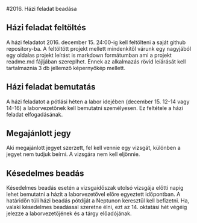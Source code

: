 #2016. Házi feladat beadása

## Házi feladat feltöltés
A házi feladatot 2016. december 15. 24:00-ig kell feltölteni a saját github repository-ba. A feltöltött projekt mellett mindenkitől várunk egy nagyjából egy oldalas projekt leírást is markdown formátumban ami a projekt readme.md fájljában szereplhet. Ennek az alkalmazás rövid leíárását kell tartalmaznia 3 db jellemző képernyőkép mellett.

## Házi feladat bemutatás
A házi feladatot a pótlási héten a labor idejében (december 15. 12-14 vagy 14-16) a laborvezetőnek kell bemutatni személyesen. Ez feltétele a házi feladat elfogadásának.

## Megajánlott jegy
Aki megajánlott jegyet szerzett, fel kell vennie egy vizsgát, különben a jegyet nem tudjuk beírni. A vizsgára nem kell eljönnie. 

## Késedelmes beadás

Késedelmes	 beadás	 esetén	 a	 vizsgaidőszak	 utolsó	 vizsgája	 előtti	 napig	 lehet	 bemutatni	a	házit	a	laborvezetővel	előre	egyeztett	időpontban. A	határidőn	túli	házi	beadás	pótdíját	a	Neptunon	keresztül	kell	befizetni. Ha, valaki késedelmes beadással szeretne élni, ezt az 14. oktatási hét végéig jelezze a laborvezetőjének és a tárgy előadójának.



